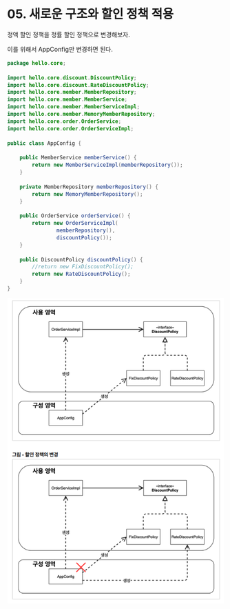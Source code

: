 # 05. 새로운 구조와 할인 정책 적용

정액 할인 정책을 정률 할인 정책으로 변경해보자.

이를 위해서 AppConfig만 변경하면 된다.

``` java
package hello.core;

import hello.core.discount.DiscountPolicy;
import hello.core.discount.RateDiscountPolicy;
import hello.core.member.MemberRepository;
import hello.core.member.MemberService;
import hello.core.member.MemberServiceImpl;
import hello.core.member.MemoryMemberRepository;
import hello.core.order.OrderService;
import hello.core.order.OrderServiceImpl;

public class AppConfig {

    public MemberService memberService() {
        return new MemberServiceImpl(memberRepository());
    }

    private MemberRepository memberRepository() {
        return new MemoryMemberRepository();
    }

    public OrderService orderService() {
        return new OrderServiceImpl(
                memberRepository(),
                discountPolicy());
    }

    public DiscountPolicy discountPolicy() {
        //return new FixDiscountPolicy();
        return new RateDiscountPolicy();
    }
}
```

![image-20220205155409774](../images/image-20220205155409774.png)
